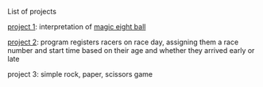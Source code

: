 List of projects

[project 1](https://github.com/vozikkks/js-learning-projects/blob/main/eight-ball-project): interpretation of [magic eight ball](https://en.wikipedia.org/wiki/Magic_8_Ball)

[project 2](https://github.com/vozikkks/js-learning-projects/blob/main/race-day.ts): program registers racers on race day, assigning them a race number and start time based on their age and whether they arrived early or late

project 3: simple rock, paper, scissors game